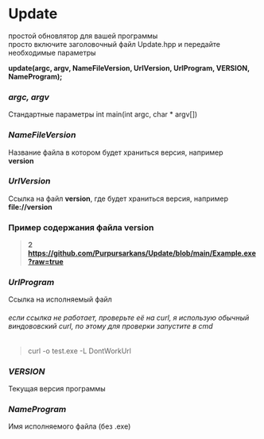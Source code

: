 # Update

простой обновлятор для вашей программы  
просто включите заголовочный файл Update.hpp и передайте необходимые параметры  

**update(argc, argv, NameFileVersion, UrlVersion, UrlProgram, VERSION, NameProgram);**

### *argc, argv*
Стандартные параметры int main(int argc, char * argv[])



### *NameFileVersion*
Название файла в котором будет храниться версия, например  
**version**

### *UrlVersion*
Ссылка на файл **version**, где будет храниться версия, например  
**file://version**

### Пример содержания файла version
> **2**  
> **https://github.com/Purpursarkans/Update/blob/main/Example.exe?raw=true**

### *UrlProgram*
Ссылка на исполняемый файл
###### если ссылка не работает, проверьте её на curl, я использую обычный виндововский curl, по этому для проверки запустите в cmd
>curl -o test.exe -L DontWorkUrl

### *VERSION*
Текущая версия программы

### *NameProgram*
Имя исполняемого файла (без .exe)